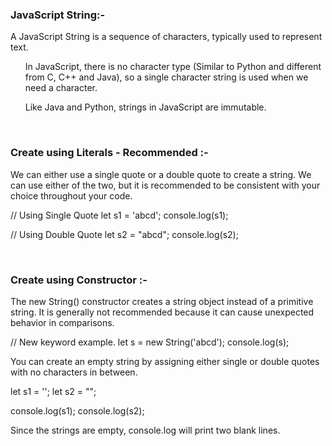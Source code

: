 <h3>JavaScript String:-</h3> A JavaScript String is a sequence of characters, typically used to represent text.
<br>
<ul> In JavaScript, there is no character type (Similar to Python and different from C, C++ and Java), so a single character string is used when we need a character. </ul>
<ul> Like Java and Python, strings in JavaScript are immutable. </ul>

<br>
<h3> Create using Literals - Recommended :-</h3>
We can either use a single quote or a double quote to create a string. We can use either of the two, but it is recommended to be consistent with your choice throughout your code.

// Using Single Quote
let s1 = 'abcd';
console.log(s1);

// Using Double Quote
let s2 = "abcd";
console.log(s2);

<br>
<h3> Create using Constructor :-</h3> The new String() constructor creates a string object instead of a primitive string. It is generally not recommended because it can cause unexpected behavior in comparisons.

// New keyword example.
let s = new String('abcd');
console.log(s);

You can create an empty string by assigning either single or double quotes with no characters in between.

let s1 = '';
let s2 = "";

console.log(s1);
console.log(s2);

Since the strings are empty, console.log will print two blank lines.
